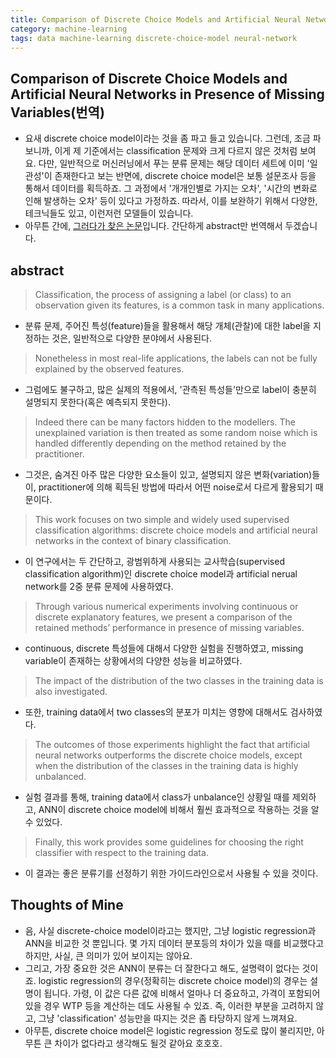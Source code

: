 ```yaml
---
title: Comparison of Discrete Choice Models and Artificial Neural Networks in Presence of Missing Variables
category: machine-learning
tags: data machine-learning discrete-choice-model neural-network
---
```


## Comparison of Discrete Choice Models and Artificial Neural Networks in Presence of Missing Variables(번역)

- 요새 discrete choice model이라는 것을 좀 파고 들고 있습니다. 그런데, 조금 파보니까, 이게 제 기준에서는 classification 문제와 크게 다르지 않은 것처럼 보여요. 다만, 일반적으로 머신러닝에서 푸는 분류 문제는 해당 데이터 세트에 이미 '일관성'이 존재한다고 보는 반면에, discrete choice model은 보통 설문조사 등을 통해서 데이터를 획득하죠. 그 과정에서 '개개인별로 가지는 오차', '시간의 변화로 인해 발생하는 오차' 등이 있다고 가정하죠. 따라서, 이를 보완하기 위해서 다양한, 테크닉들도 있고, 이런저런 모델들이 있습니다. 
- 아무튼 간에, [그러다가 찾은 논문](https://arxiv.org/pdf/1811.02284.pdf)입니다. 간단하게 abstract만 번역해서 두겠습니다.

## abstract

> Classification, the process of assigning a label (or class) to an observation given its features, is a common task in many applications. 
- 분류 문제, 주어진 특성(feature)들을 활용해서 해당 개체(관찰)에 대한 label을 지정하는 것은, 일반적으로 다양한 분야에서 사용된다.

> Nonetheless in most real-life applications, the labels can not be fully explained by the observed features. 
- 그럼에도 불구하고, 많은 실제의 적용에서, '관측된 특성들'만으로 label이 충분히 설명되지 못한다(혹은 예측되지 못한다). 

> Indeed there can be many factors hidden to the modellers. The unexplained variation is then treated as some random noise which is handled differently depending on the method retained by the practitioner. 
- 그것은, 숨겨진 아주 많은 다양한 요소들이 있고, 설명되지 않은 변화(variation)들이, practitioner에 의해 획득된 방법에 따라서 어떤 noise로서 다르게 활용되기 때문이다.

> This work focuses on two simple and widely used supervised classification algorithms: discrete choice models and artificial neural networks in the context of binary classification.
- 이 연구에서는 두 간단하고, 광범위하게 사용되는 교사학습(supervised classification algorithm)인 discrete choice model과 artificial nerual network를 2중 분류 문제에 사용하였다. 

> Through various numerical experiments involving continuous or discrete explanatory features, we present a comparison of the retained methods’ performance in presence of missing variables. 
- continuous, discrete 특성들에 대해서 다양한 실험을 진행하였고, missing variable이 존재하는 상황에서의 다양한 성능을 비교하였다.

> The impact of the distribution of the two classes in the training data is also investigated. 
- 또한, training data에서 two classes의 분포가 미치는 영향에 대해서도 검사하였다. 

> The outcomes of those experiments highlight the fact that artificial neural networks outperforms the discrete choice models, except when the distribution of the classes in the training data is highly unbalanced.
- 실험 결과를 통해, training data에서 class가 unbalance인 상황일 때를 제외하고, ANN이 discrete choice model에 비해서 훨씬 효과적으로 작용하는 것을 알 수 있었다. 

> Finally, this work provides some guidelines for choosing the right classifier with respect to the training data.
- 이 결과는 좋은 분류기를 선정하기 위한 가이드라인으로서 사용될 수 있을 것이다.

## Thoughts of Mine

- 음, 사실 discrete-choice model이라고는 했지만, 그냥 logistic regression과 ANN을 비교한 것 뿐입니다. 몇 가지 데이터 분포등의 차이가 있을 때를 비교했다고 하지만, 사실, 큰 의미가 있어 보이지는 않아요. 
- 그리고, 가장 중요한 것은 ANN이 분류는 더 잘한다고 해도, 설명력이 없다는 것이죠. logistic regression의 경우(정확히는 discrete choice model)의 경우는 설명이 됩니다. 가령, 이 값은 다른 값에 비해서 얼마나 더 중요하고, 가격이 포함되어 있을 경우 WTP 등을 계산하는 데도 사용될 수 있죠. 즉, 이러한 부분을 고려하지 않고, 그냥 'classification' 성능만을 따지는 것은 좀 타당하지 않게 느껴져요. 
- 아무튼, discrete choice model은 logistic regression 정도로 많이 불리지만, 아무튼 큰 차이가 없다라고 생각해도 될것 같아요 호호호.